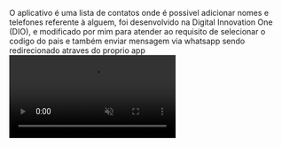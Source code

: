O aplicativo é uma lista de contatos onde é possivel adicionar nomes e telefones referente à alguem, foi desenvolvido na Digital Innovation One (DIO), e modificado por mim para atender ao requisito de selecionar o codigo do pais e também enviar mensagem via whatsapp sendo redirecionado atraves do proprio app
<video auto-play="true" loop="loop" muted="muted" plays-inline="true">
  <source src="https://user-images.githubusercontent.com/33181463/125397626-90d50580-e384-11eb-8ce5-f8a115496a32.mp4" type="video/mp4">
</video>
